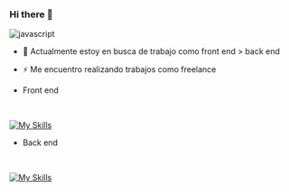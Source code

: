 ### Hi there 👋

![javascript]([https://user-images.githubusercontent.com/99658965/203847048-4f3e21cb-2326-4a43-82e0-64ee41b7b13f.gif](https://ibb.co/S5bTFQB))

- 🔭 Actualmente estoy en busca de trabajo como front end > back end
- ⚡ Me encuentro realizando trabajos como freelance 

- Front end
</br>

[![My Skills](https://skillicons.dev/icons?i=nextjs,react,redux,js,ts,tailwind,materialui,figma&perline=3)](https://skillicons.dev)

- Back end
</br>

[![My Skills](https://skillicons.dev/icons?i=mysql,mongodb,java,spring,git,vercel,postman,aws,&perline=3)](https://skillicons.dev)

<!--
**Mauffin/Mauffin** is a ✨ _special_ ✨ repository because its `README.md` (this file) appears on your GitHub profile.

Here are some ideas to get you started:


- 🌱 I’m currently learning ...
- 👯 I’m looking to collaborate on ...
- 🤔 I’m looking for help with ...
- 💬 Ask me about ...
- 📫 How to reach me: ...
- 😄 Pronouns: ...
-  Fun fact: ...
-->
